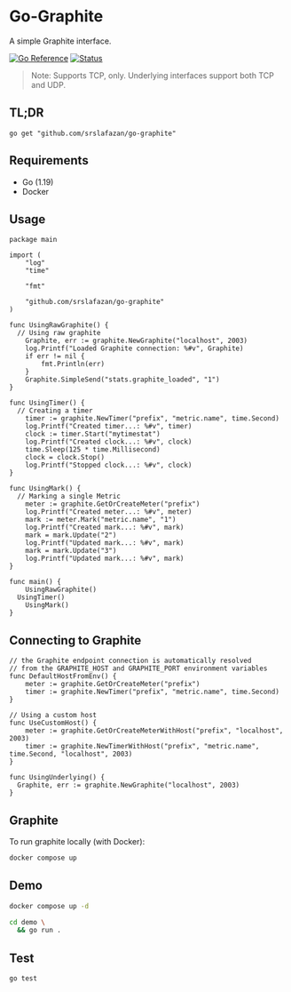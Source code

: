 # Go-Graphite

A simple Graphite interface.

[![Go Reference](https://pkg.go.dev/badge/github.com/srslafazan/go-graphite.svg)](https://pkg.go.dev/github.com/srslafazan/go-graphite)
[![Status](https://github.com/srslafazan/go-graphite/actions/workflows/package.yaml/badge.svg)](https://github.com/srslafazan/go-graphite/actions/workflows/package.yaml)


> Note: Supports TCP, only.
> Underlying interfaces support both TCP and UDP.

## TL;DR

```golang
go get "github.com/srslafazan/go-graphite"
```

## Requirements

- Go (1.19)
- Docker

## Usage

```golang
package main

import (
	"log"
	"time"

	"fmt"

	"github.com/srslafazan/go-graphite"
)

func UsingRawGraphite() {
  // Using raw graphite
	Graphite, err := graphite.NewGraphite("localhost", 2003)
	log.Printf("Loaded Graphite connection: %#v", Graphite)
	if err != nil {
		fmt.Println(err)
	}
	Graphite.SimpleSend("stats.graphite_loaded", "1")
}

func UsingTimer() {
  // Creating a timer
	timer := graphite.NewTimer("prefix", "metric.name", time.Second)
	log.Printf("Created timer...: %#v", timer)
	clock := timer.Start("mytimestat")
	log.Printf("Created clock...: %#v", clock)
	time.Sleep(125 * time.Millisecond)
	clock = clock.Stop()
	log.Printf("Stopped clock...: %#v", clock)
}

func UsingMark() {
  // Marking a single Metric
	meter := graphite.GetOrCreateMeter("prefix")
	log.Printf("Created meter...: %#v", meter)
	mark := meter.Mark("metric.name", "1")
	log.Printf("Created mark...: %#v", mark)
	mark = mark.Update("2")
	log.Printf("Updated mark...: %#v", mark)
	mark = mark.Update("3")
	log.Printf("Updated mark...: %#v", mark)
}

func main() {
	UsingRawGraphite()
  UsingTimer()
	UsingMark()
}
```

## Connecting to Graphite

```golang
// the Graphite endpoint connection is automatically resolved
// from the GRAPHITE_HOST and GRAPHITE_PORT environment variables
func DefaultHostFromEnv() {
	meter := graphite.GetOrCreateMeter("prefix")
	timer := graphite.NewTimer("prefix", "metric.name", time.Second)
}

// Using a custom host
func UseCustomHost() {
	meter := graphite.GetOrCreateMeterWithHost("prefix", "localhost", 2003)
	timer := graphite.NewTimerWithHost("prefix", "metric.name", time.Second, "localhost", 2003)
}

func UsingUnderlying() {
  Graphite, err := graphite.NewGraphite("localhost", 2003)
}
```

## Graphite

To run graphite locally (with Docker):

```bash
docker compose up
```

## Demo

```bash
docker compose up -d

cd demo \
  && go run .
```

## Test

```bash
go test
```
